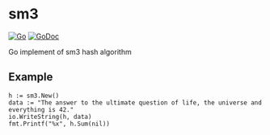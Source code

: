 sm3
=======

[![Go](https://github.com/mengzhuo/sm3/actions/workflows/go.yml/badge.svg)](https://github.com/mengzhuo/sm3/actions/workflows/go.yml)
[![GoDoc](https://godoc.org/github.com/mengzhuo/sm3?status.svg)](https://godoc.org/github.com/mengzhuo/sm3)

Go implement of sm3 hash algorithm

Example
--------

```
h := sm3.New()
data := "The answer to the ultimate question of life, the universe and everything is 42."
io.WriteString(h, data)
fmt.Printf("%x", h.Sum(nil))
```
